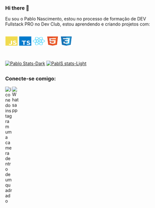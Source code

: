 ### Hi there 👋

Eu sou o Pablo Nascimento,  estou no processo de formação de DEV Fullstack PRO no Dev Club, estou aprendendo e criando projetos com:
<br>

<div style="display: inline_block"><br>
  <img align="center" alt="Rafa-Js" height="30" width="40" src="https://raw.githubusercontent.com/devicons/devicon/master/icons/javascript/javascript-plain.svg">
  <img align="center" alt="Rafa-Ts" height="30" width="40" src="https://raw.githubusercontent.com/devicons/devicon/master/icons/typescript/typescript-plain.svg">
  <img align="center" alt="Rafa-React" height="30" width="40" src="https://raw.githubusercontent.com/devicons/devicon/master/icons/react/react-original.svg">
  <img align="center" alt="Rafa-HTML" height="30" width="40" src="https://raw.githubusercontent.com/devicons/devicon/master/icons/html5/html5-original.svg">
  <img align="center" alt="Rafa-CSS" height="30" width="40" src="https://raw.githubusercontent.com/devicons/devicon/master/icons/css3/css3-original.svg">
<br>
 <br/>
 <br/>
  
  [![Pablo Stats-Dark](https://github-readme-stats.vercel.app/api?username=PabloNascimento22&show_icons=true&theme=dark#gh-dark-mode-only)](https://github.com/anuraghazra/github-readme-stats#gh-dark-mode-only)
[![PablS stats-Light](https://github-readme-stats.vercel.app/api?username=PabloNascimento22&show_icons=true&theme=default#gh-light-mode-only)](https://github.com/anuraghazra/github-readme-stats#gh-light-mode-only)

  ##


### Conecte-se comigo:
<p>
<a href="https://www.instagram.com/pabllonascimentto">
<img align="left" alt="icone do instagram uma camera dentro de um quadrado" width="22px" src="https://cdn.jsdelivr.net/npm/simple-icons@v3/icons/instagram.svg" />
</a>
<a href="https://api.whatsapp.com/send?phone=5584999385988&text=Ol%C3%A1,%20vim%20atrav%C3%A9s%20do%20GitHub/">
<img align="left" alt="Whatsapp" width="22px" src="https://cdn.jsdelivr.net/npm/simple-icons@3.13.0/icons/whatsapp.svg" />
</a>
</p>
